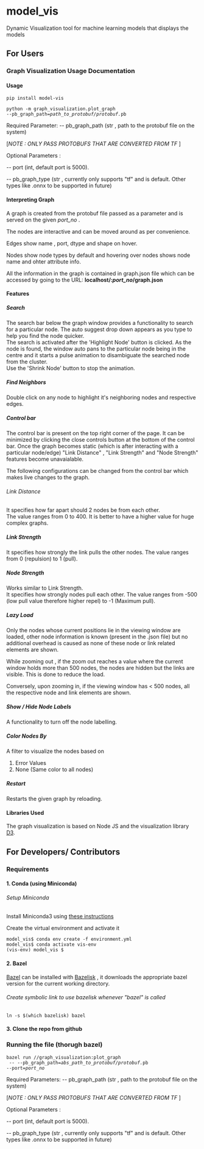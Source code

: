 # model_vis

Dynamic Visualization tool for machine learning models that displays the models

## For Users
### Graph Visualization Usage Documentation

#### Usage
`pip install model-vis`<br/>

`python -m graph_visualization.plot_graph`<br/>`--pb_graph_path=`_`path_to_protobuf/protobuf.`_`pb`


Required Parameter:
-- pb_graph_path (str , path to the protobuf file on the system)

[_NOTE : ONLY PASS PROTOBUFS THAT ARE CONVERTED FROM TF_ ]

Optional Parameters :

-- port (int, default port is 5000).

-- pb_graph_type (str , currently only supports "tf" and is default. Other types like .onnx to be supported in future)

#### Interpreting Graph

A graph is created from the protobuf file passed as a parameter and is served on the given _port_no_ .

The nodes are interactive and can be moved around as per convenience.

Edges show name , port, dtype and shape on hover.

Nodes show node types by default and hovering over nodes shows node name and ohter attribute info.

All the information in the graph is contained in graph.json file which can be accessed by going to the URL: **localhost/:_port_no_/graph.json**


#### Features

##### Search

The search bar below the graph window provides a functionality to search for a particular node. The auto suggest drop down appears as you type to help you find the node quicker.  
The search is activated after the 'Highlight Node' button is clicked.
As the node is found, the window auto pans to the particular node being in the centre and it starts a pulse animation to disambiguate the searched node from the cluster.  
Use the 'Shrink Node' button to stop the animation.

##### Find Neighbors

Double click on any node to highlight it's neighboring nodes and respective edges.


##### Control bar

The control bar is present on the top right corner of the page. It can be minimized by clicking the close controls button at the bottom of the control bar. Once the graph becomes static (which is after interacting with a particular node/edge) "Link Distance" , "Link Strength" and "Node Strength" features become unavaialable.

The following configurations can be changed from the control bar which makes live changes to the graph.

###### Link Distance

It specifies how far apart should 2 nodes be from each other.  
The value ranges from 0 to 400. It is better to have a higher value for huge complex graphs.

##### Link Strength

It specifies how strongly the link pulls the other nodes. The value ranges from 0 (repulsion) to 1 (pull).

##### Node Strength

Works similar to Link Strength.  
It specifies how strongly nodes pull each other. The value ranges from -500 (low pull value therefore higher repel) to -1 (Maximum pull).

##### Lazy Load

Only the nodes whose current positions lie in the viewing window are loaded, other node information is known (present in the .json file) but no additional overhead is caused as none of these node or link related elements are shown.

While zooming out , if the zoom out reaches a value where the current window holds more than 500 nodes, the nodes are hidden but the links are visible. This is done to reduce the load.

Conversely, upon zooming in, if the viewing window has < 500 nodes, all the respective node and link elements are shown.

##### Show / Hide Node Labels

A functionality to turn off the node labelling.

##### Color Nodes By

A filter to visualize the nodes based on

1. Error Values
2. None (Same color to all nodes)

##### Restart

Restarts the given graph by reloading.

#### Libraries Used

The graph visualization is based on Node JS and the visualization library [D3](https://d3js.org).

## For Developers/ Contributors

### Requirements

#### 1. Conda (using Miniconda)

###### Setup Miniconda

Install Miniconda3 using [these instructions](https://conda.io/projects/conda/en/latest/user-guide/install/linux.html)

Create the virtual environment and activate it

```
model_vis$ conda env create -f environment.yml
model_vis$ conda activate vis-env
(vis-env) model_vis $
```

#### 2. Bazel
[Bazel](https://www.bazel.build) can be installed with [Bazelisk](https://docs.bazel.build/versions/master/install-bazelisk.html) , it downloads the appropriate bazel version for the current working directory.

###### Create symbolic link to use bazelisk whenever "bazel" is called
```ln -s $(which bazelisk) bazel```

#### 3. Clone the repo from github

### Running the file (thorugh bazel)
`bazel run //graph_visualization:plot_graph`<br/>` -- --pb_graph_path=`_`abs_path_to_protobuf/protobuf.`_`pb`<br/>`--port=`_`port_no`<br/>_

Required Parameters:
-- pb_graph_path (str , path to the protobuf file on the system)

[_NOTE : ONLY PASS PROTOBUFS THAT ARE CONVERTED FROM TF_ ]

Optional Parameters :

-- port (int, default port is 5000).

-- pb_graph_type (str , currently only supports "tf" and is default. Other types like .onnx to be supported in future)
